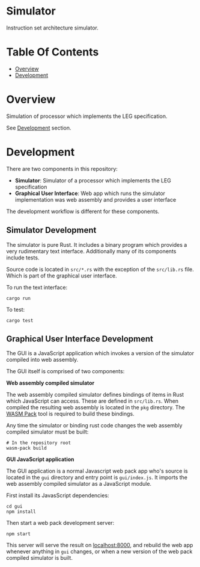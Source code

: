 # Simulator
Instruction set architecture simulator.

# Table Of Contents
- [Overview](#overview)
- [Development](#development)

# Overview
Simulation of processor which implements the LEG specification.

See [Development](#development) section.

# Development
There are two components in this repository: 

- **Simulator**: Simulator of a processor which implements the LEG specification
- **Graphical User Interface**: Web app which runs the simulator implementation
  was web assembly and provides a user interface
  
The development workflow is different for these components.

## Simulator Development
The simulator is pure Rust. It includes a binary program which provides a very
rudimentary text interface. Additionally many of its components include tests.

Source code is located in `src/*.rs` with the exception of the `src/lib.rs` 
file. Which is part of the graphical user interface.

To run the text interface:

```
cargo run
```

To test:

```
cargo test
```

## Graphical User Interface Development
The GUI is a JavaScript application which invokes a version of the simulator
compiled into web assembly.

The GUI itself is comprised of two components:

**Web assembly compiled simulator**  

The web assembly compiled simulator defines bindings of items in Rust which 
JavaScript can access. These are defined in `src/lib.rs`. When compiled the 
resulting web assembly is located in the `pkg` directory. The 
[WASM Pack](https://rustwasm.github.io/wasm-pack/) tool is required to build 
these bindings.

Any time the simulator or binding rust code changes the web assembly compiled 
simulator must be built:

```
# In the repository root
wasm-pack build
```

**GUI JavaScript application**  

The GUI application is a normal Javascript web pack app who's source is located
in the `gui` directory and entry point is `gui/index.js`. It imports the web 
assembly compiled simulator as a JavaScript module. 

First install its JavasScript dependencies:

```
cd gui
npm install
```

Then start a web pack development server:

```
npm start
```

This server will serve the result on [localhost:8000](http://localhost:8000), 
and rebuild the web app whenever anything in `gui` changes, or when a new 
version of the web pack compiled simulator is built.
